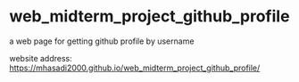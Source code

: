 # web_midterm_project_github_profile
a web page for getting github profile by username

website address:
https://mhasadi2000.github.io/web_midterm_project_github_profile/
